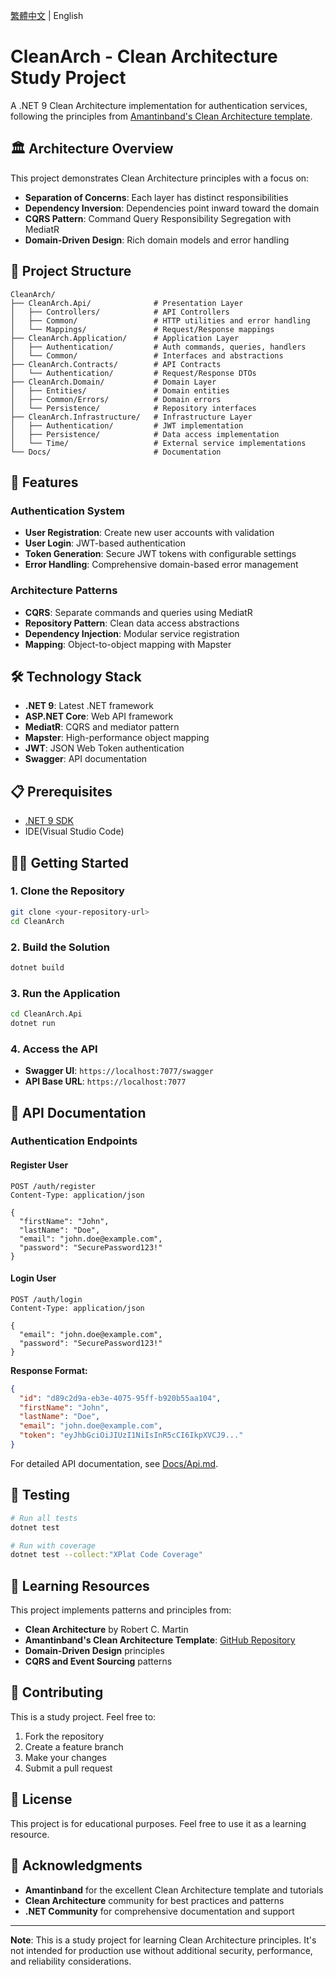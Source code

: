 [繁體中文](README_zh.md) | English

# CleanArch - Clean Architecture Study Project

A .NET 9 Clean Architecture implementation for authentication services, following the principles from [Amantinband's Clean Architecture template](https://github.com/amantinband/clean-architecture).

## 🏛️ Architecture Overview

This project demonstrates Clean Architecture principles with a focus on:
- **Separation of Concerns**: Each layer has distinct responsibilities
- **Dependency Inversion**: Dependencies point inward toward the domain
- **CQRS Pattern**: Command Query Responsibility Segregation with MediatR
- **Domain-Driven Design**: Rich domain models and error handling

## 📁 Project Structure

```
CleanArch/
├── CleanArch.Api/              # Presentation Layer
│   ├── Controllers/            # API Controllers
│   ├── Common/                 # HTTP utilities and error handling
│   └── Mappings/               # Request/Response mappings
├── CleanArch.Application/      # Application Layer
│   ├── Authentication/         # Auth commands, queries, handlers
│   └── Common/                 # Interfaces and abstractions
├── CleanArch.Contracts/        # API Contracts
│   └── Authentication/         # Request/Response DTOs
├── CleanArch.Domain/           # Domain Layer
│   ├── Entities/               # Domain entities
│   ├── Common/Errors/          # Domain errors
│   └── Persistence/            # Repository interfaces
├── CleanArch.Infrastructure/   # Infrastructure Layer
│   ├── Authentication/         # JWT implementation
│   ├── Persistence/            # Data access implementation
│   └── Time/                   # External service implementations
└── Docs/                       # Documentation
```

## 🚀 Features

### Authentication System
- **User Registration**: Create new user accounts with validation
- **User Login**: JWT-based authentication
- **Token Generation**: Secure JWT tokens with configurable settings
- **Error Handling**: Comprehensive domain-based error management

### Architecture Patterns
- **CQRS**: Separate commands and queries using MediatR
- **Repository Pattern**: Clean data access abstractions
- **Dependency Injection**: Modular service registration
- **Mapping**: Object-to-object mapping with Mapster

## 🛠️ Technology Stack

- **.NET 9**: Latest .NET framework
- **ASP.NET Core**: Web API framework
- **MediatR**: CQRS and mediator pattern
- **Mapster**: High-performance object mapping
- **JWT**: JSON Web Token authentication
- **Swagger**: API documentation

## 📋 Prerequisites

- [.NET 9 SDK](https://dotnet.microsoft.com/download)
- IDE(Visual Studio Code)

## 🏃‍♂️ Getting Started

### 1. Clone the Repository
```bash
git clone <your-repository-url>
cd CleanArch
```

### 2. Build the Solution
```bash
dotnet build
```

### 3. Run the Application
```bash
cd CleanArch.Api
dotnet run
```

### 4. Access the API
- **Swagger UI**: `https://localhost:7077/swagger`
- **API Base URL**: `https://localhost:7077`

## 📝 API Documentation

### Authentication Endpoints

#### Register User
```http
POST /auth/register
Content-Type: application/json

{
  "firstName": "John",
  "lastName": "Doe",
  "email": "john.doe@example.com",
  "password": "SecurePassword123!"
}
```

#### Login User
```http
POST /auth/login
Content-Type: application/json

{
  "email": "john.doe@example.com",
  "password": "SecurePassword123!"
}
```

**Response Format:**
```json
{
  "id": "d89c2d9a-eb3e-4075-95ff-b920b55aa104",
  "firstName": "John",
  "lastName": "Doe",
  "email": "john.doe@example.com",
  "token": "eyJhbGciOiJIUzI1NiIsInR5cCI6IkpXVCJ9..."
}
```

For detailed API documentation, see [Docs/Api.md](./Docs/Api.md).

## 🧪 Testing

```bash
# Run all tests
dotnet test

# Run with coverage
dotnet test --collect:"XPlat Code Coverage"
```

## 📖 Learning Resources

This project implements patterns and principles from:

- **Clean Architecture** by Robert C. Martin
- **Amantinband's Clean Architecture Template**: [GitHub Repository](https://github.com/amantinband/clean-architecture)
- **Domain-Driven Design** principles
- **CQRS and Event Sourcing** patterns

## 🤝 Contributing

This is a study project. Feel free to:
1. Fork the repository
2. Create a feature branch
3. Make your changes
4. Submit a pull request

## 📄 License

This project is for educational purposes. Feel free to use it as a learning resource.

## 🙏 Acknowledgments

- **Amantinband** for the excellent Clean Architecture template and tutorials
- **Clean Architecture** community for best practices and patterns
- **.NET Community** for comprehensive documentation and support

---

**Note**: This is a study project for learning Clean Architecture principles. It's not intended for production use without additional security, performance, and reliability considerations.